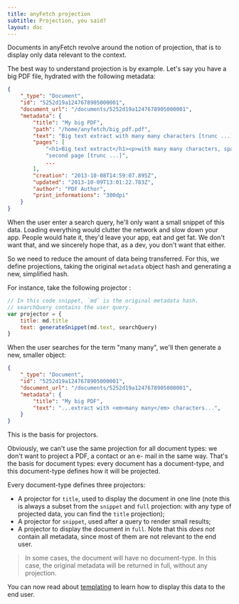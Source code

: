 ```yaml
---
title: anyFetch projection
subtitle: Projection, you said?
layout: doc
---
```


Documents in anyFetch revolve around the notion of projection, that is to display only data relevant to the context.

The best way to understand projection is by example. Let's say you have a big PDF file, hydrated with the following metadata:

```json
{
    "_type": "Document",
    "id": "5252d19a1247678905000001",
    "document_url": "/documents/5252d19a1247678905000001",
    "metadata": {
        "title": "My big PDF",
        "path": "/home/anyfetch/big_pdf.pdf",
        "text": "Big text extract with many many characters [trunc ...]",
        "pages": [
            "<h1>Big text extract</h1><p>with many many characters, spanning across multiple pages. [trunc ...]",
            "second page [trunc ...]",
            ...
        ],
        "creation": "2013-10-08T14:59:07.895Z",
        "updated": "2013-10-09T13:01:22.783Z",
        "author": "PDF Author",
        "print_informations": "300dpi"
    }
}
```

When the user enter a search query, he'll only want a small snippet of this data. Loading everything would clutter the network and slow down your app. People would hate it, they'd leave your app, eat and get fat. We don't want that, and we sincerely hope that, as a dev, you don't want that either.

So we need to reduce the amount of data being transferred. For this, we define projections, taking the original `metadata` object hash and generating a new, simplified hash.

For instance, take the following projector :

```javascript
// In this code snippet, `md` is the original metadata hash.
// searchQuery contains the user query.
var projector = {
    title: md.title
    text: generateSnippet(md.text, searchQuery)
}
```

When the user searches for the term "many many", we'll then generate a new, smaller object:

```json
{
    "_type": "Document",
    "id": "5252d19a1247678905000001",
    "document_url": "/documents/5252d19a1247678905000001",
    "metadata": {
        "title": "My big PDF",
        "text": "...extract with <em>many many</em> characters...",
    }
}
```

This is the basis for projectors.

Obviously, we can't use the same projection for all document types: we don't want to project a PDF, a contact or an e- mail in the same way.
That's the basis for document types: every document has a document-type, and this document-type defines how it will be projected.

Every document-type defines three projectors:

* A projector for `title`, used to display the document in one line (note this is always a subset from the `snippet` and `full` projection: with any type of projected data, you can find the `title` projection);
* A projector for `snippet`, used after a query to render small results;
* A projector to display the document in `full`. Note that this *does not* contain all metadata, since most of them are not relevant to the end user.

> In some cases, the document will have no document-type. In this case, the original metadata will be returned in full, without any projection.

You can now read about [templating](/guides/concepts/templating.html) to learn how to display this data to the end user.
